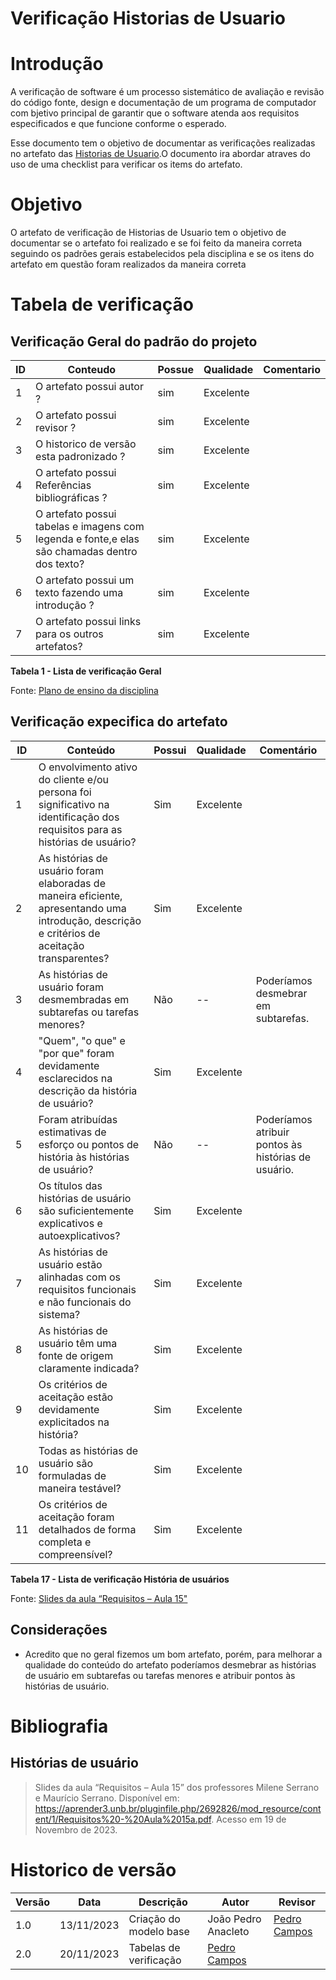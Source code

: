 # Verificação Historias de Usuario

# Introdução

A verificação de software é um processo sistemático de avaliação e revisão do código fonte, design e documentação de um programa de computador com bjetivo principal de garantir que o software atenda aos requisitos especificados e que funcione conforme o esperado. 

Esse documento tem o objetivo de documentar as verificações realizadas no artefato das [Historias de Usuario](https://requisitos-de-software.github.io/2023.2-DETRAN/4_modelagem_agil/historias_de_usuarios/).O documento ira abordar atraves do uso de uma checklist para verificar os items do artefato.

# Objetivo

O artefato de verificação de Historias de Usuario tem o objetivo de documentar se o artefato foi realizado e se foi feito da maneira correta seguindo os padrões gerais estabelecidos pela disciplina e se os itens do artefato em questão foram realizados da maneira correta

# Tabela de verificação

## Verificação Geral do padrão do projeto

| ID  | Conteudo                                                                                      | Possue | Qualidade | Comentario |
| --- | --------------------------------------------------------------------------------------------- | ------ | --------- | ---------- |
| 1   | O artefato possui autor ?                                                                     | sim    | Excelente |            |
| 2   | O artefato possui revisor ?                                                                   | sim    | Excelente |            |
| 3   | O historico de versão esta padronizado ?                                                      | sim    | Excelente |            |
| 4   | O artefato possui Referências bibliográficas ?                                                | sim    | Excelente |            |
| 5   | O artefato possui tabelas e imagens com legenda e fonte,e elas são chamadas dentro dos texto? | sim    | Excelente |            |
| 6   | O artefato possui um texto fazendo uma introdução ?                                           | sim    | Excelente |            |
| 7   | O artefato possui links para os outros artefatos?                                             | sim    | Excelente |            |

**Tabela 1 - Lista de verificação Geral**

Fonte: [Plano de ensino da disciplina](https://aprender3.unb.br/pluginfile.php/2692699/mod_resource/content/34/Plano_de_Ensino%20RE%20022023%20Turma%202.pdf)

## Verificação expecifica do artefato

| ID  | Conteúdo                                                                              | Possui | Qualidade | Comentário                                                                        |
| --- | -------------------------------------------------------------------------------------- | ------ | --------- | ---------------------------------------------------------------------------------- |
| 1   | O envolvimento ativo do cliente e/ou persona foi significativo na identificação dos requisitos para as histórias de usuário? |    Sim    |      Excelente     |            |
| 2   | As histórias de usuário foram elaboradas de maneira eficiente, apresentando uma introdução, descrição e critérios de aceitação transparentes? |    Sim    |      Excelente     |            |
| 3   | As histórias de usuário foram desmembradas em subtarefas ou tarefas menores? | Não  | -- | Poderíamos desmebrar em subtarefas. |
| 4   | "Quem", "o que" e "por que" foram devidamente esclarecidos na descrição da história de usuário?               |    Sim    |      Excelente     |            |
| 5   | Foram atribuídas estimativas de esforço ou pontos de história às histórias de usuário? | Não  | -- | Poderíamos atribuir pontos às histórias de usuário. |
| 6   | Os títulos das histórias de usuário são suficientemente explicativos e autoexplicativos?                            |    Sim    |      Excelente     |            |
| 7   | As histórias de usuário estão alinhadas com os requisitos funcionais e não funcionais do sistema? |    Sim    |      Excelente     |            |
| 8   | As histórias de usuário têm uma fonte de origem claramente indicada? |    Sim    |      Excelente     |            |
| 9   | Os critérios de aceitação estão devidamente explicitados na história?                                             |    Sim    |      Excelente     |            |
| 10   | Todas as histórias de usuário são formuladas de maneira testável?                                     |    Sim    |      Excelente     |            |
| 11   | Os critérios de aceitação foram detalhados de forma completa e compreensível?                              |    Sim    |      Excelente     |            |

**Tabela 17 - Lista de verificação História de usuários**

Fonte: [Slides da aula “Requisitos – Aula 15"](https://aprender3.unb.br/pluginfile.php/2692826/mod_resource/content/1/Requisitos%20-%20Aula%2015a.pdf)

## Considerações

- Acredito que no geral fizemos um bom artefato, porém, para melhorar a qualidade do conteúdo do artefato poderíamos desmebrar as histórias de usuário em subtarefas ou tarefas menores e atribuir pontos às histórias de usuário.

# Bibliografia

## Histórias de usuário
> Slides da aula “Requisitos – Aula 15” dos professores Milene Serrano e Maurício Serrano. Disponível em: https://aprender3.unb.br/pluginfile.php/2692826/mod_resource/content/1/Requisitos%20-%20Aula%2015a.pdf. Acesso em 19 de Novembro de 2023.

# Historico de versão

| Versão | Data       | Descrição | Autor               |             Revisor |
|--------|------------|-----------|---------------------|---------------------|
| 1.0    | 13/11/2023 | Criação do modelo base          | João Pedro Anacleto |    [Pedro Campos](https://github.com/pedrocampos0)      |
| 2.0    | 20/11/2023 | Tabelas de verificação         |        [Pedro Campos](https://github.com/pedrocampos0)   |         |